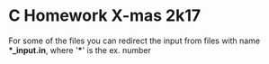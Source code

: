 # C Homework X-mas 2k17
For some of the files you can redirect the input from files with name **\*_input.in**, where '**\***' is the ex. number
